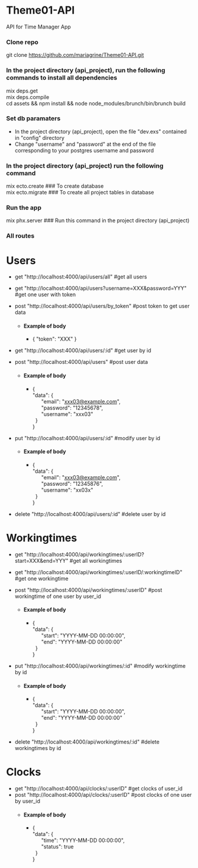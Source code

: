 # Theme01-API
API for Time Manager App

### Clone repo
git clone https://github.com/mariagrine/Theme01-API.git

### In the project directory (api_project), run the following commands to install all dependencies
mix deps.get  
mix deps.compile  
cd assets && npm install && node node_modules/brunch/bin/brunch build

### Set db paramaters
- In the project directory (api_project), open the file "dev.exs" contained in "config" directory  
- Change "username" and "password" at the end of the file corresponding to your postgres username and password

### In the project directory (api_project) run the following command
mix ecto.create         ### To create database  
mix ecto.migrate        ### To create all project tables in database

### Run the app
mix phx.server          ### Run this command in the project directory (api_project)

### All routes
# Users #
- get "http://localhost:4000/api/users/all" #get all users  
- get "http://localhost:4000/api/users?username=XXX&password=YYY" #get one user with token

- post "http://localhost:4000/api/users/by_token" #post token to get user data
  - #### Example of body
    - { "token": "XXX" }
  
 - get "http://localhost:4000/api/users/:id" #get user by id    
 - post "http://localhost:4000/api/users" #post user data  
   - ####  Example of body
     - {  
            "data": {  
                &nbsp;&nbsp;&nbsp;&nbsp;&nbsp;&nbsp;"email": "xxx03@example.com",  
                &nbsp;&nbsp;&nbsp;&nbsp;&nbsp;&nbsp;"password": "12345678",  
                &nbsp;&nbsp;&nbsp;&nbsp;&nbsp;&nbsp;"username": "xxx03"  
            &nbsp;&nbsp;}  
        }
     
 - put "http://localhost:4000/api/users/:id" #modify user by id
   - ####  Example of body
      - {  
             "data": {  
                 &nbsp;&nbsp;&nbsp;&nbsp;&nbsp;&nbsp;"email": "xxx03@example.com",  
                 &nbsp;&nbsp;&nbsp;&nbsp;&nbsp;&nbsp;"password": "12345876",  
                 &nbsp;&nbsp;&nbsp;&nbsp;&nbsp;&nbsp;"username": "xx03x"  
             &nbsp;&nbsp;}  
         }  
         
 - delete "http://localhost:4000/api/users/:id" #delete user by id  

# Workingtimes #
- get "http://localhost:4000/api/workingtimes/:userID?start=XXX&end=YYY" #get all workingtimes  
- get "http://localhost:4000/api/workingtimes/:userID/:workingtimeID" #get one workingtime

- post "http://localhost:4000/api/workingtimes/:userID" #post workingtime of one user by user_id
  - ####  Example of body
     - {  
            "data": {  
                &nbsp;&nbsp;&nbsp;&nbsp;&nbsp;&nbsp;"start": "YYYY-MM-DD 00:00:00",  
                &nbsp;&nbsp;&nbsp;&nbsp;&nbsp;&nbsp;"end": "YYYY-MM-DD 00:00:00"  
            &nbsp;&nbsp;}  
        }
     
 - put "http://localhost:4000/api/workingtimes/:id" #modify workingtime by id
   - ####  Example of body
      - {  
             "data": {  
                 &nbsp;&nbsp;&nbsp;&nbsp;&nbsp;&nbsp;"start": "YYYY-MM-DD 00:00:00",  
                 &nbsp;&nbsp;&nbsp;&nbsp;&nbsp;&nbsp;"end": "YYYY-MM-DD 00:00:00"    
             &nbsp;&nbsp;}  
         }  
         
 - delete "http://localhost:4000/api/workingtimes/:id" #delete workingtimes by id  
 
 # Clocks #
 - get "http://localhost:4000/api/clocks/:userID" #get clocks of user_id
 - post "http://localhost:4000/api/clocks/:userID" #post clocks of one user by user_id
   - ####  Example of body
      - {  
            "data": {  
                &nbsp;&nbsp;&nbsp;&nbsp;&nbsp;&nbsp;"time": "YYYY-MM-DD 00:00:00",  
                &nbsp;&nbsp;&nbsp;&nbsp;&nbsp;&nbsp;"status": true  
            &nbsp;&nbsp;}  
        }
